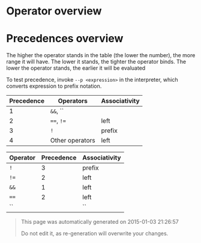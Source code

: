 # Operator overview

# Precedences overview

The higher the operator stands in the table (the lower the number), the more range it will have. The lower it stands, the tighter the operator binds. The lower the operator stands, the earlier it will be evaluated

To test precedence, invoke ````--p <expression>```` in the interpreter, which converts expression to prefix notation.

Precedence | Operators | Associativity
---------- | --------- | -------------
1 | ``&&``, ``||`` | left
2 | ``==``, ``!=`` | left
3 | ``!`` | prefix
4 | Other operators | left



Operator | Precedence | Associativity
-------- | ---------- | -------------
``!`` | 3 | prefix
``!=`` | 2 | left
``&&`` | 1 | left
``==`` | 2 | left
``||`` | 1 | left





> This page was automatically generated on 2015-01-03 21:26:57
> 
> 
> Do not edit it, as re-generation will overwrite your changes.